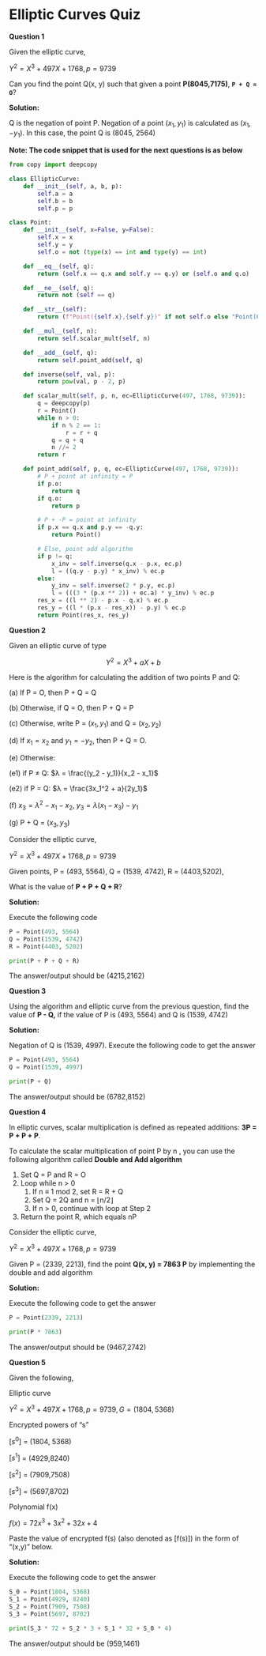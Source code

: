 # Elliptic Curves Quiz

**Question 1**

Given the elliptic curve,

$Y^2 = X^3 + 497X + 1768, p=9739$

Can you find the point Q(x, y) such that given a point **P(8045,7175)**, **`P + Q = O`**?

**Solution:**

Q is the negation of point P. Negation of a point $(x_1, y_1)$ is calculated as $(x_1, -y_1)$. In this case, the point Q is (8045, 2564)

**Note: The code snippet that is used for the next questions is as below**

```python
from copy import deepcopy

class EllipticCurve:
    def __init__(self, a, b, p):
        self.a = a
        self.b = b
        self.p = p

class Point:
    def __init__(self, x=False, y=False):
        self.x = x
        self.y = y
        self.o = not (type(x) == int and type(y) == int)

    def __eq__(self, q):
        return (self.x == q.x and self.y == q.y) or (self.o and q.o)

    def __ne__(self, q):
        return not (self == q)

    def __str__(self):
        return (f"Point({self.x},{self.y})" if not self.o else "Point(O)")

    def __mul__(self, n):
        return self.scalar_mult(self, n)

    def __add__(self, q):
        return self.point_add(self, q)

    def inverse(self, val, p):
        return pow(val, p - 2, p)

    def scalar_mult(self, p, n, ec=EllipticCurve(497, 1768, 9739)):
        q = deepcopy(p)
        r = Point()
        while n > 0:
            if n % 2 == 1:
                r = r + q
            q = q + q
            n //= 2
        return r

    def point_add(self, p, q, ec=EllipticCurve(497, 1768, 9739)):
        # P + point at infinity = P
        if p.o:
            return q
        if q.o:
            return p

        # P + -P = point at infinity
        if p.x == q.x and p.y == -q.y:
            return Point()

        # Else, point add algorithm
        if p != q:
            x_inv = self.inverse(q.x - p.x, ec.p)
            l = ((q.y - p.y) * x_inv) % ec.p
        else:
            y_inv = self.inverse(2 * p.y, ec.p)
            l = (((3 * (p.x ** 2)) + ec.a) * y_inv) % ec.p
        res_x = ((l ** 2) - p.x - q.x) % ec.p
        res_y = ((l * (p.x - res_x)) - p.y) % ec.p
        return Point(res_x, res_y)
```

**Question 2**

Given an elliptic curve of type

$$
Y^2 = X^3 + aX + b
$$

Here is the algorithm for calculating the addition of two points P and Q:

(a) If P = O, then P + Q = Q

(b) Otherwise, if Q = O, then P + Q = P

(c) Otherwise, write P = $(x_1, y_1)$ and Q = $(x_2, y_2)$

(d) If $x_1 = x_2$ and $y_1 = -y_2$, then P + Q = O.

(e) Otherwise:

(e1) if P ≠ Q: $λ = \frac{(y_2 - y_1)}{x_2 - x_1}$

(e2) if P = Q: $λ = \frac{3x_1^2 + a}{2y_1}$

(f) $x_3 = λ^2 - x_1 - x_2$, $y_3 = λ(x_1 - x_3) - y_1$

(g) P + Q = $(x_3, y_3)$

Consider the elliptic curve,

$Y^2 = X^3 + 497X + 1768, p=9739$

Given points, P = (493, 5564), Q = (1539, 4742), R = (4403,5202), 

What is the value of **P + P + Q + R**?

**Solution:**

Execute the following code

```python
P = Point(493, 5564)
Q = Point(1539, 4742)
R = Point(4403, 5202)

print(P + P + Q + R)
```

The answer/output should be (4215,2162)

**Question 3**

Using the algorithm and elliptic curve from the previous question, find the value of **P - Q,** if the value of P is (493, 5564) and Q is (1539, 4742)

**Solution:**

Negation of Q is (1539, 4997). Execute the following code to get the answer

```python
P = Point(493, 5564)
Q = Point(1539, 4997)

print(P + Q)
```

The answer/output should be (6782,8152)

**Question 4**

In elliptic curves, scalar multiplication is defined as repeated additions: **3P = P + P + P**.

To calculate the scalar multiplication of point P by n , you can use the following algorithm called **Double and Add algorithm**

1. Set Q = P and R = O
2. Loop while n > 0
    1. If n ≡ 1 mod 2, set R = R + Q
    2. Set Q = 2Q and n = ⌊n/2⌋
    3. If n > 0, continue with loop at Step 2
3. Return the point R, which equals nP

Consider the elliptic curve,

$Y^2 = X^3 + 497X + 1768, p=9739$

Given P = (2339, 2213), find the point **Q(x, y) = 7863 P** by implementing the double and add algorithm

**Solution:**

Execute the following code to get the answer

```python
P = Point(2339, 2213)

print(P * 7863)
```

The answer/output should be (9467,2742)

**Question 5**

Given the following,

Elliptic curve

$Y^2 = X^3 + 497X + 1768, p=9739, G=(1804, 5368)$

Encrypted powers of “s”

$[s^0]$ = (1804, 5368)

$[s^1]$ = (4929,8240)

$[s^2]$ = (7909,7508)

$[s^3]$ = (5697,8702)

Polynomial f(x)

$f(x) = 72x^3 + 3x^2 + 32x + 4$

Paste the value of encrypted f(s) (also denoted as [f(s)]) in the form of “(x,y)” below.

**Solution:**

Execute the following code to get the answer

```python
S_0 = Point(1804, 5368)
S_1 = Point(4929, 8240)
S_2 = Point(7909, 7508)
S_3 = Point(5697, 8702)

print(S_3 * 72 + S_2 * 3 + S_1 * 32 + S_0 * 4)
```

The answer/output should be (959,1461)